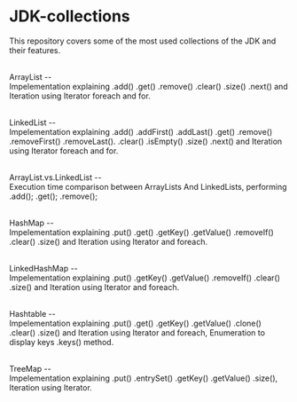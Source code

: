 # JDK-collections
This repository covers some of the most used collections of the JDK and their features.

<br />ArrayList -- <br />
Impelementation explaining .add() .get() .remove() .clear() .size() .next() and Iteration using Iterator foreach and for.

<br />LinkedList -- <br />
Impelementation explaining .add() .addFirst() .addLast() .get() .remove() .removeFirst() .removeLast(). .clear() .isEmpty() .size() .next() and Iteration using Iterator foreach and for.

<br />ArrayList.vs.LinkedList -- <br />
Execution time comparison between ArrayLists And LinkedLists, performing .add(); .get(); .remove();

<br />HashMap -- <br />
Impelementation explaining .put() .get() .getKey() .getValue() .removeIf() .clear() .size() and Iteration using Iterator and foreach. 

<br />LinkedHashMap -- <br />
Impelementation explaining .put() .getKey() .getValue() .removeIf() .clear() .size() and Iteration using Iterator and foreach. 

<br />Hashtable -- <br />
Impelementation explaining .put() .get() .getKey() .getValue() .clone() .clear() .size() and Iteration using Iterator and foreach, Enumeration to display keys .keys() method. 

<br />TreeMap -- <br />
Impelementation explaining .put() .entrySet() .getKey() .getValue() .size(), Iteration using Iterator.
